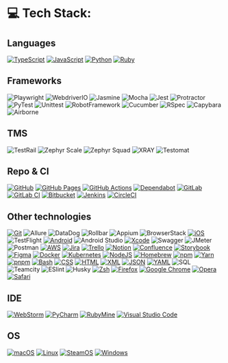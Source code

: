 # 💻 Tech Stack:

## Languages
[![TypeScript](https://img.shields.io/badge/TypeScript-3178C6?logo=typescript&logoColor=fff)](#)
[![JavaScript](https://img.shields.io/badge/JavaScript-F7DF1E?logo=javascript&logoColor=000)](#)
[![Python](https://img.shields.io/badge/Python-3776AB?logo=python&logoColor=fff)](#)
[![Ruby](https://img.shields.io/badge/Ruby-%23CC342D.svg?&logo=ruby&logoColor=white)](#)

## Frameworks
![Playwright](https://img.shields.io/badge/-Playwright-3f9900?style-for-the-badge)
![WebdriverIO](https://img.shields.io/badge/-WebdriverIO-ffa800?style-for-the-badge&logo=webdriverio&logoColor=FFFFFF)
![Jasmine](https://img.shields.io/badge/-Jasmine-8A4182?style-for-the-badge&logo=jasmine&logoColor=FFFFFF)
![Mocha](https://img.shields.io/badge/-Mocha-8D6748?style-for-the-badge&logo=mocha&logoColor=FFFFFF)
![Jest](https://img.shields.io/badge/-Jest-C21325?style-for-the-badge&logo=jest&logoColor=FFFFFF)
![Protractor](https://img.shields.io/badge/-Protractor-0D0D0D?style-for-the-badge&logo=protractor&logoColor=FFFFFF)
![PyTest](https://img.shields.io/badge/-PyTest-009fff?style-for-the-badge&logo=pytest&logoColor=FFFFFF)
![Unittest](https://img.shields.io/badge/-Unittest-0068a6?style-for-the-badge&logo=python&logoColor=FFFFFF)
![RobotFramework](https://img.shields.io/badge/-Robot%20Framework-ffffff?style-for-the-badge&logo=robotframework&logoColor=000000)
![Cucumber](https://img.shields.io/badge/-Cucumber-23D96C?style-for-the-badge&logo=cucumber&logoColor=FFFFFF)
![RSpec](https://img.shields.io/badge/-RSpec-ff0000?style-for-the-badge&logo=ruby&logoColor=ffffff)
![Capybara](https://img.shields.io/badge/-Capybara-00bf55?style-for-the-badge&logo=ruby&logoColor=ffffff)
![Airborne](https://img.shields.io/badge/-Airborne-bf0081?style-for-the-badge&logo=ruby&logoColor=ffffff)

## TMS
![TestRail](https://img.shields.io/badge/-TestRail-7D7D7D?style-for-the-badge&logo=testrail&logoColor=FFFFFF)
![Zephyr Scale](https://img.shields.io/badge/-Zephyr_Scale-0098ff?style-for-the-badge&logo=jirasoftware&logoColor=FFFFFF)
![Zephyr Squad](https://img.shields.io/badge/-Zephyr_Scale-0098ff?style-for-the-badge&logo=jirasoftware&logoColor=FFFFFF)
![XRAY](https://img.shields.io/badge/-XRAY-ffffff?style-for-the-badge&logo=jirasoftware&logoColor=000000)
![Testomat](https://img.shields.io/badge/-Testomat-9f00bf)

## Repo & CI
[![GitHub](https://img.shields.io/badge/GitHub-%23121011.svg?logo=github&logoColor=white)](#)
[![GitHub Pages](https://img.shields.io/badge/GitHub%20Pages-121013?logo=github&logoColor=white)](#)
[![GitHub Actions](https://img.shields.io/badge/GitHub_Actions-2088FF?logo=github-actions&logoColor=white)](#)
[![Dependabot](https://img.shields.io/badge/Dependabot-025E8C?logo=dependabot&logoColor=fff)](#)
[![GitLab](https://img.shields.io/badge/GitLab-FC6D26?logo=gitlab&logoColor=fff)](#)
[![GitLab CI](https://img.shields.io/badge/GitLab%20CI-FC6D26?logo=gitlab&logoColor=fff)](#)
[![Bitbucket](https://img.shields.io/badge/Bitbucket-0052CC?logo=bitbucket&logoColor=fff)](#)
[![Jenkins](https://img.shields.io/badge/Jenkins-D24939?logo=jenkins&logoColor=white)](#)
[![CircleCI](https://img.shields.io/badge/CircleCI-343434?logo=circleci&logoColor=fff)](#)

## Other technologies
[![Git](https://img.shields.io/badge/Git-F05032?logo=git&logoColor=fff)](#)
![Allure](https://img.shields.io/badge/-Allure-00b304)
![DataDog](https://img.shields.io/badge/-DataDog-632CA6?style-for-the-badge&logo=datadog&logoColor=FFFFFF)
![Rollbar](https://img.shields.io/badge/-Rollbar-0081ff)
![Appium](https://img.shields.io/badge/-Appium-472D7B?style-for-the-badge&logo=appium&logoColor=FFFFFF)
![BrowserStack](https://img.shields.io/badge/-BrowserStack-00b304?style-for-the-badge&logo=browserstack&logoColor=FFFFFF)
[![iOS](https://img.shields.io/badge/iOS-000000?&logo=apple&logoColor=white)](#)
![TestFlight](https://img.shields.io/badge/-TestFlight-0D96F6?style-for-the-badge&logo=appstore&logoColor=FFFFFF)
[![Android](https://img.shields.io/badge/Android-3DDC84?logo=android&logoColor=white)](#)
![Android Studio](https://img.shields.io/badge/-Android%20Studio-3DDC84?style-for-the-badge&logo=androidstudio&logoColor=FFFFFF)
[![Xcode](https://img.shields.io/badge/Xcode-007ACC?logo=Xcode&logoColor=white)](#)
![Swagger](https://img.shields.io/badge/-Swagger-85EA2D?style-for-the-badge&logo=swagger&logoColor=000000)
![JMeter](https://img.shields.io/badge/-JMeter-bf9200?style-for-the-badge&logo=apachejmeter&logoColor=ffffff)
![Postman](https://img.shields.io/badge/-Postman-FF6C37?style-for-the-badge&logo=postman&logoColor=FFFFFF)
[![AWS](https://img.shields.io/badge/AWS-%23FF9900.svg?logo=amazon-web-services&logoColor=white)](#)
[![Jira](https://img.shields.io/badge/Jira-0052CC?logo=jira&logoColor=fff)](#)
[![Trello](https://img.shields.io/badge/Trello-0052CC?logo=trello&logoColor=fff)](#)
[![Notion](https://img.shields.io/badge/Notion-000?logo=notion&logoColor=fff)](#)
[![Confluence](https://img.shields.io/badge/Confluence-172B4D?logo=confluence&logoColor=fff)](#)
[![Storybook](https://img.shields.io/badge/Storybook-FF4785?logo=storybook&logoColor=fff)](#)
[![Figma](https://img.shields.io/badge/Figma-F24E1E?logo=figma&logoColor=white)](#)
[![Docker](https://img.shields.io/badge/Docker-2496ED?logo=docker&logoColor=fff)](#)
[![Kubernetes](https://img.shields.io/badge/Kubernetes-326CE5?logo=kubernetes&logoColor=fff)](#)
[![NodeJS](https://img.shields.io/badge/Node.js-6DA55F?logo=node.js&logoColor=white)](#)
[![Homebrew](https://img.shields.io/badge/Homebrew-FBB040?logo=homebrew&logoColor=fff)](#)
[![npm](https://img.shields.io/badge/npm-CB3837?logo=npm&logoColor=fff)](#)
[![Yarn](https://img.shields.io/badge/Yarn-2C8EBB?logo=yarn&logoColor=fff)](#)
[![pnpm](https://img.shields.io/badge/pnpm-F69220?logo=pnpm&logoColor=fff)](#)
[![Bash](https://img.shields.io/badge/Bash-4EAA25?logo=gnubash&logoColor=fff)](#)
[![CSS](https://img.shields.io/badge/CSS-1572B6?logo=css3&logoColor=fff)](#)
[![HTML](https://img.shields.io/badge/HTML-%23E34F26.svg?logo=html5&logoColor=white)](#)
[![XML](https://img.shields.io/badge/XML-767C52?logo=xml&logoColor=fff)](#)
[![JSON](https://img.shields.io/badge/JSON-000?logo=json&logoColor=fff)](#)
[![YAML](https://img.shields.io/badge/YAML-CB171E?logo=yaml&logoColor=fff)](#)
![SQL](https://img.shields.io/badge/-SQL-CC2927?style-for-the-badge&logo=sqlite&logoColor=FFFFFF)
![Teamcity](https://img.shields.io/badge/-TeamCity-000000?style-for-the-badge&logo=teamcity&logoColor=FFFFFF)
![ESlint](https://img.shields.io/badge/-ESlint-4B32C3?style-for-the-badge&logo=eslint&logoColor=FFFFFF)
![Husky](https://img.shields.io/badge/-Husky-ff004d)
[![Zsh](https://img.shields.io/badge/Zsh-F15A24?logo=zsh&logoColor=fff)](#)
[![Firefox](https://img.shields.io/badge/Firefox-FF7139?logo=Firefox&logoColor=white)](#)
[![Google Chrome](https://img.shields.io/badge/Google%20Chrome-4285F4?logo=GoogleChrome&logoColor=white)](#)
[![Opera](https://img.shields.io/badge/Opera-FF1B2D?logo=Opera&logoColor=white)](#)
[![Safari](https://img.shields.io/badge/Safari-006CFF?logo=safari&logoColor=fff)](#)

## IDE
[![WebStorm](https://img.shields.io/badge/WebStorm-000?logo=webstorm&logoColor=fff)](#)
[![PyCharm](https://img.shields.io/badge/PyCharm-000?logo=pycharm&logoColor=fff)](#)
[![RubyMine](https://img.shields.io/badge/-RubyMine-000000?style-for-the-badge&logo=rubymine&logoColor=FFFFFF)](#)
[![Visual Studio Code](https://custom-icon-badges.demolab.com/badge/Visual%20Studio%20Code-0078d7.svg?logo=vsc&logoColor=white)](#)

## OS
[![macOS](https://img.shields.io/badge/macOS-000000?logo=apple&logoColor=F0F0F0)](#)
[![Linux](https://img.shields.io/badge/Linux-FCC624?logo=linux&logoColor=black)](#)
[![SteamOS](https://img.shields.io/badge/-SteamOS-005d82?style-for-the-badge&logo=steam&logoColor=FFFFFF)](#)
[![Windows](https://custom-icon-badges.demolab.com/badge/Windows-0078D6?logo=windows11&logoColor=white)](#)
